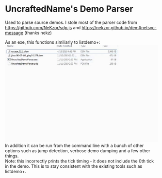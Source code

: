 # UncraftedName's Demo Parser
Used to parse source demos.
I stole most of the parser code from https://github.com/NeKzor/sdp.js and https://nekzor.github.io/dem#netsvc-message
(thanks nekz)

As an exe, this functions similiarly to listdemo+:
![](github-resources/example_usage.gif) \
In addition it can be run from the command line with a bunch of other options such as jump detection, verbose demo dumping and a few other things. \
Note: this incorrectly prints the tick timing - it does not include the 0th tick in the demo. This is to stay consistent with the existing tools such as listdemo+.
